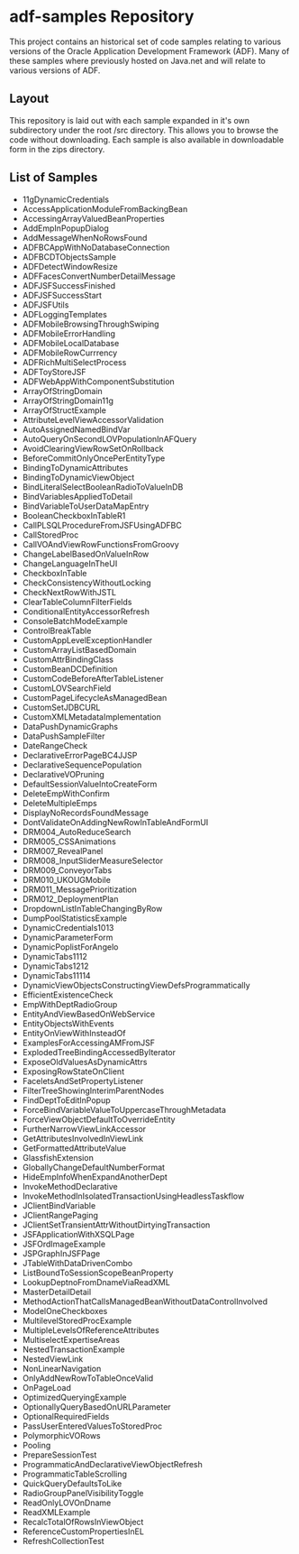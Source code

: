 # adf-samples Repository
This project contains an historical set of code samples relating to various versions of the Oracle Application Development Framework (ADF). 
Many of these samples where previously hosted on Java.net and will relate to various versions of ADF.

## Layout
This repository is laid out with each sample expanded in it's own subdirectory under the root /src directory. This allows you to browse the code without downloading.
Each sample is also available in downloadable form in the zips directory.

## List of Samples

* 11gDynamicCredentials
* AccessApplicationModuleFromBackingBean
* AccessingArrayValuedBeanProperties
* AddEmpInPopupDialog
* AddMessageWhenNoRowsFound
* ADFBCAppWithNoDatabaseConnection
* ADFBCDTObjectsSample
* ADFDetectWindowResize
* ADFFacesConvertNumberDetailMessage
* ADFJSFSuccessFinished
* ADFJSFSuccessStart
* ADFJSFUtils
* ADFLoggingTemplates
* ADFMobileBrowsingThroughSwiping
* ADFMobileErrorHandling
* ADFMobileLocalDatabase
* ADFMobileRowCurrrency
* ADFRichMultiSelectProcess
* ADFToyStoreJSF
* ADFWebAppWithComponentSubstitution
* ArrayOfStringDomain
* ArrayOfStringDomain11g
* ArrayOfStructExample
* AttributeLevelViewAccessorValidation
* AutoAssignedNamedBindVar
* AutoQueryOnSecondLOVPopulationInAFQuery
* AvoidClearingViewRowSetOnRollback
* BeforeCommitOnlyOncePerEntityType
* BindingToDynamicAttributes
* BindingToDynamicViewObject
* BindLiteralSelectBooleanRadioToValueInDB
* BindVariablesAppliedToDetail
* BindVariableToUserDataMapEntry
* BooleanCheckboxInTableR1
* CallPLSQLProcedureFromJSFUsingADFBC
* CallStoredProc
* CallVOAndViewRowFunctionsFromGroovy
* ChangeLabelBasedOnValueInRow
* ChangeLanguageInTheUI
* CheckboxInTable
* CheckConsistencyWithoutLocking
* CheckNextRowWithJSTL
* ClearTableColumnFilterFields
* ConditionalEntityAccessorRefresh
* ConsoleBatchModeExample
* ControlBreakTable
* CustomAppLevelExceptionHandler
* CustomArrayListBasedDomain
* CustomAttrBindingClass
* CustomBeanDCDefinition
* CustomCodeBeforeAfterTableListener
* CustomLOVSearchField
* CustomPageLifecycleAsManagedBean
* CustomSetJDBCURL
* CustomXMLMetadataImplementation
* DataPushDynamicGraphs
* DataPushSampleFilter
* DateRangeCheck
* DeclarativeErrorPageBC4JJSP
* DeclarativeSequencePopulation
* DeclarativeVOPruning
* DefaultSessionValueIntoCreateForm
* DeleteEmpWithConfirm
* DeleteMultipleEmps
* DisplayNoRecordsFoundMessage
* DontValidateOnAddingNewRowInTableAndFormUI
* DRM004_AutoReduceSearch
* DRM005_CSSAnimations
* DRM007_RevealPanel
* DRM008_InputSliderMeasureSelector
* DRM009_ConveyorTabs
* DRM010_UKOUGMobile
* DRM011_MessagePrioritization
* DRM012_DeploymentPlan
* DropdownListInTableChangingByRow
* DumpPoolStatisticsExample
* DynamicCredentials1013
* DynamicParameterForm
* DynamicPoplistForAngelo
* DynamicTabs1112
* DynamicTabs1212
* DynamicTabs11114
* DynamicViewObjectsConstructingViewDefsProgrammatically
* EfficientExistenceCheck
* EmpWithDeptRadioGroup
* EntityAndViewBasedOnWebService
* EntityObjectsWithEvents
* EntityOnViewWithInsteadOf
* ExamplesForAccessingAMFromJSF
* ExplodedTreeBindingAccessedByIterator
* ExposeOldValuesAsDynamicAttrs
* ExposingRowStateOnClient
* FaceletsAndSetPropertyListener
* FilterTreeShowingInterimParentNodes
* FindDeptToEditInPopup
* ForceBindVariableValueToUppercaseThroughMetadata
* ForceViewObjectDefaultToOverrideEntity
* FurtherNarrowViewLinkAccessor
* GetAttributesInvolvedInViewLink
* GetFormattedAttributeValue
* GlassfishExtension
* GloballyChangeDefaultNumberFormat
* HideEmpInfoWhenExpandAnotherDept
* InvokeMethodDeclarative
* InvokeMethodInIsolatedTransactionUsingHeadlessTaskflow
* JClientBindVariable
* JClientRangePaging
* JClientSetTransientAttrWithoutDirtyingTransaction
* JSFApplicationWithXSQLPage
* JSFOrdImageExample
* JSPGraphInJSFPage
* JTableWithDataDrivenCombo
* ListBoundToSessionScopeBeanProperty
* LookupDeptnoFromDnameViaReadXML
* MasterDetailDetail
* MethodActionThatCallsManagedBeanWithoutDataControlInvolved
* ModelOneCheckboxes
* MultilevelStoredProcExample
* MultipleLevelsOfReferenceAttributes
* MultiselectExpertiseAreas
* NestedTransactionExample
* NestedViewLink
* NonLinearNavigation
* OnlyAddNewRowToTableOnceValid
* OnPageLoad
* OptimizedQueryingExample
* OptionallyQueryBasedOnURLParameter
* OptionalRequiredFields
* PassUserEnteredValuesToStoredProc
* PolymorphicVORows
* Pooling
* PrepareSessionTest
* ProgrammaticAndDeclarativeViewObjectRefresh
* ProgrammaticTableScrolling
* QuickQueryDefaultsToLike
* RadioGroupPanelVisibilityToggle
* ReadOnlyLOVOnDname
* ReadXMLExample
* RecalcTotalOfRowsInViewObject
* ReferenceCustomPropertiesInEL
* RefreshCollectionTest



